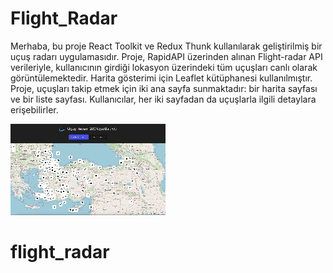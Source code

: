 # Flight_Radar
Merhaba, bu proje React Toolkit ve Redux Thunk kullanılarak geliştirilmiş bir uçuş radarı uygulamasıdır. Proje, RapidAPI üzerinden alınan Flight-radar API verileriyle, kullanıcının girdiği lokasyon üzerindeki tüm uçuşları canlı olarak görüntülemektedir. Harita gösterimi için Leaflet kütüphanesi kullanılmıştır. Proje, uçuşları takip etmek için iki ana sayfa sunmaktadır: bir harita sayfası ve bir liste sayfası. Kullanıcılar, her iki sayfadan da uçuşlarla ilgili detaylara erişebilirler.

![](flight-radar.gif)
# flight_radar
